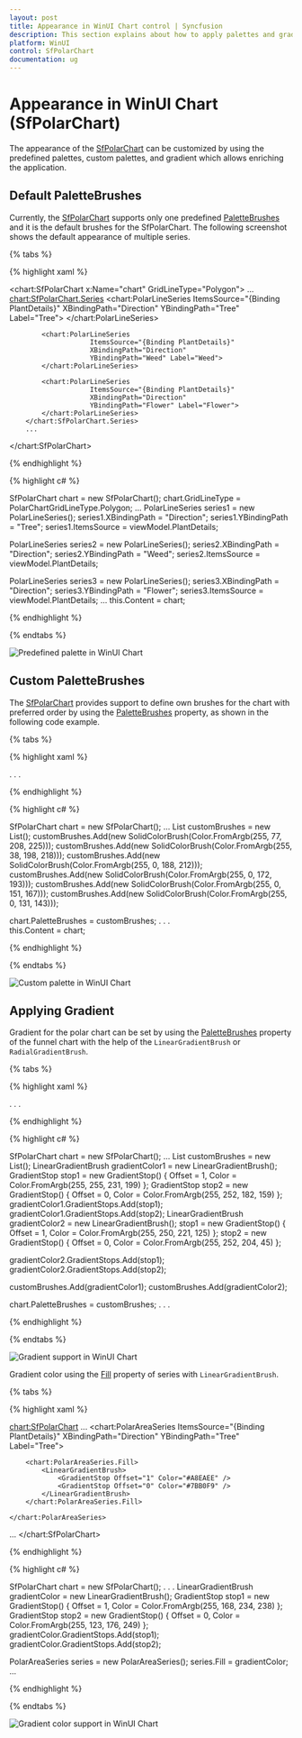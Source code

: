 ```yaml
---
layout: post
title: Appearance in WinUI Chart control | Syncfusion
description: This section explains about how to apply palettes and gradient in the Syncfusion WinUI Chart (SfPolarChart) control
platform: WinUI
control: SfPolarChart
documentation: ug
---
```


# Appearance in WinUI Chart (SfPolarChart)

The appearance of the [SfPolarChart](https://help.syncfusion.com/cr/winui/Syncfusion.UI.Xaml.Charts.SfPolarChart.html) can be customized by using the predefined palettes, custom palettes, and gradient which allows enriching the application.

## Default PaletteBrushes

Currently, the [SfPolarChart](https://help.syncfusion.com/cr/winui/Syncfusion.UI.Xaml.Charts.SfPolarChart.html) supports only one predefined [PaletteBrushes](https://help.syncfusion.com/cr/winui/Syncfusion.UI.Xaml.Charts.SfPolarChart.html#Syncfusion_UI_Xaml_Charts_SfPolarChart_PaletteBrushes) and it is the default brushes for the SfPolarChart. The following screenshot shows the default appearance of multiple series.

{% tabs %}

{% highlight xaml %}

<chart:SfPolarChart x:Name="chart"
                    GridLineType="Polygon">
        ...
        <chart:SfPolarChart.Series>
            <chart:PolarLineSeries
						ItemsSource="{Binding PlantDetails}" 
                        XBindingPath="Direction"
                        YBindingPath="Tree" Label="Tree">
            </chart:PolarLineSeries>

            <chart:PolarLineSeries
						ItemsSource="{Binding PlantDetails}" 
                        XBindingPath="Direction"
                        YBindingPath="Weed" Label="Weed">
            </chart:PolarLineSeries>

            <chart:PolarLineSeries
						ItemsSource="{Binding PlantDetails}" 
                        XBindingPath="Direction"
                        YBindingPath="Flower" Label="Flower">
            </chart:PolarLineSeries>
        </chart:SfPolarChart.Series>
        ...
</chart:SfPolarChart>

{% endhighlight %}

{% highlight c# %}

SfPolarChart chart = new SfPolarChart();
chart.GridLineType = PolarChartGridLineType.Polygon;
...
PolarLineSeries series1 = new PolarLineSeries();
series1.XBindingPath = "Direction";
series1.YBindingPath = "Tree";
series1.ItemsSource = viewModel.PlantDetails;

PolarLineSeries series2 = new PolarLineSeries();
series2.XBindingPath = "Direction";
series2.YBindingPath = "Weed";
series2.ItemsSource = viewModel.PlantDetails;

PolarLineSeries series3 = new PolarLineSeries();
series3.XBindingPath = "Direction";
series3.YBindingPath = "Flower";
series3.ItemsSource = viewModel.PlantDetails;
...
this.Content = chart;

{% endhighlight %}

{% endtabs %}

![Predefined palette in WinUI Chart](Appearance_Images/winui-chart_predefined_palette.png)

## Custom PaletteBrushes

The [SfPolarChart](https://help.syncfusion.com/cr/winui/Syncfusion.UI.Xaml.Charts.SfPolarChart.html) provides support to define own brushes for the chart with preferred order by using the [PaletteBrushes](https://help.syncfusion.com/cr/winui/Syncfusion.UI.Xaml.Charts.SfPolarChart.html#Syncfusion_UI_Xaml_Charts_SfPolarChart_PaletteBrushes) property, as shown in the following code example.

{% tabs %}

{% highlight xaml %}

<Grid>
    <Grid.Resources>
        <BrushCollection x:Key="customBrushes">
                <SolidColorBrush Color="#4dd0e1"/>
                <SolidColorBrush Color="#26c6da"/>
                <SolidColorBrush Color="#00bcd4"/>
                <SolidColorBrush Color="#00acc1"/>
                <SolidColorBrush Color="#0097a7"/>
                <SolidColorBrush Color="#00838f"/>
        </BrushCollection>
    </Grid.Resources>
    <chart:SfPolarChart x:Name="chart"
                        PaletteBrushes="{StaticResource customBrushes}" >
. . .
</chart:SfPolarChart>
</Grid>

{% endhighlight %}

{% highlight c# %}

SfPolarChart chart = new SfPolarChart();
...
List<Brush> customBrushes = new List<Brush>();
customBrushes.Add(new SolidColorBrush(Color.FromArgb(255, 77, 208, 225)));
customBrushes.Add(new SolidColorBrush(Color.FromArgb(255, 38, 198, 218)));
customBrushes.Add(new SolidColorBrush(Color.FromArgb(255, 0, 188, 212)));
customBrushes.Add(new SolidColorBrush(Color.FromArgb(255, 0, 172, 193)));
customBrushes.Add(new SolidColorBrush(Color.FromArgb(255, 0, 151, 167)));
customBrushes.Add(new SolidColorBrush(Color.FromArgb(255, 0, 131, 143)));

chart.PaletteBrushes = customBrushes;
. . .            
this.Content = chart;

{% endhighlight %}

{% endtabs %}

![Custom palette in WinUI Chart](Appearance_Images/WinUI_Chart_CustomPalette.png)

## Applying Gradient

Gradient for the polar chart can be set by using the [PaletteBrushes](https://help.syncfusion.com/cr/winui/Syncfusion.UI.Xaml.Charts.SfPolarChart.html#Syncfusion_UI_Xaml_Charts_SfPolarChart_PaletteBrushes) property of the funnel chart with the help of the `LinearGradientBrush` or `RadialGradientBrush`.

{% tabs %}

{% highlight xaml %}

<Grid>
    <Grid.Resources>
        <BrushCollection x:Key="customBrushes">
                <LinearGradientBrush>
                    <GradientStop Offset="1" Color="#FFE7C7" />
                    <GradientStop Offset="0" Color="#FCB69F" />
                </LinearGradientBrush>
                <LinearGradientBrush>
                    <GradientStop Offset="1" Color="#fadd7d" />
                    <GradientStop Offset="0" Color="#fccc2d" />
                </LinearGradientBrush>
                <LinearGradientBrush>
                    <GradientStop Offset="1" Color="#DCFA97" />
                    <GradientStop Offset="0" Color="#96E6A1" />
                </LinearGradientBrush>
        </BrushCollection>
    </Grid.Resources>
    <chart:SfPolarChart x:Name="chart" 
                        PaletteBrushes="{StaticResource customBrushes}">
. . .
</chart:SfPolarChart>
</Grid>

{% endhighlight %}

{% highlight c# %}

SfPolarChart chart = new SfPolarChart();
...
List<Brush> customBrushes = new List<Brush>();
LinearGradientBrush gradientColor1 = new LinearGradientBrush();
GradientStop stop1 = new GradientStop() { Offset = 1, Color = Color.FromArgb(255, 255, 231, 199) };
GradientStop stop2 = new GradientStop() { Offset = 0, Color = Color.FromArgb(255, 252, 182, 159) };
gradientColor1.GradientStops.Add(stop1);
gradientColor1.GradientStops.Add(stop2);
LinearGradientBrush gradientColor2 = new LinearGradientBrush();
stop1 = new GradientStop() { Offset = 1, Color = Color.FromArgb(255, 250, 221, 125) };
stop2 = new GradientStop() { Offset = 0, Color = Color.FromArgb(255, 252, 204, 45) };

gradientColor2.GradientStops.Add(stop1);
gradientColor2.GradientStops.Add(stop2);

customBrushes.Add(gradientColor1);
customBrushes.Add(gradientColor2);

chart.PaletteBrushes = customBrushes;
. . .

{% endhighlight %}

{% endtabs %}

![Gradient support in WinUI Chart](Appearance_Images/WinUI_Chart_Series_Gradient.png)

Gradient color using the [Fill](https://help.syncfusion.com/cr/winui/Syncfusion.UI.Xaml.Charts.ChartSeries.html#Syncfusion_UI_Xaml_Charts_ChartSeries_Fill) property of series with `LinearGradientBrush`.

{% tabs %}

{% highlight xaml %}

<chart:SfPolarChart>
    ...
    <chart:PolarAreaSeries  ItemsSource="{Binding PlantDetails}" 
                            XBindingPath="Direction" 
                            YBindingPath="Tree" Label="Tree">

        <chart:PolarAreaSeries.Fill>
            <LinearGradientBrush>
                <GradientStop Offset="1" Color="#A8EAEE" />
                <GradientStop Offset="0" Color="#7BB0F9" />
            </LinearGradientBrush>
        </chart:PolarAreaSeries.Fill>
                   
    </chart:PolarAreaSeries>
...
</chart:SfPolarChart>

{% endhighlight %}

{% highlight c# %}

SfPolarChart chart = new SfPolarChart();
. . .
LinearGradientBrush gradientColor = new LinearGradientBrush();
GradientStop stop1 = new GradientStop() { Offset = 1, Color = Color.FromArgb(255, 168, 234, 238) };
GradientStop stop2 = new GradientStop() { Offset = 0, Color = Color.FromArgb(255, 123, 176, 249) };
gradientColor.GradientStops.Add(stop1);
gradientColor.GradientStops.Add(stop2);

PolarAreaSeries series = new PolarAreaSeries();
series.Fill = gradientColor;
...

{% endhighlight %}

{% endtabs %}

![Gradient color support in WinUI Chart](Appearance_Images/WinUI_Chart_Interior_GradientColor.png)

